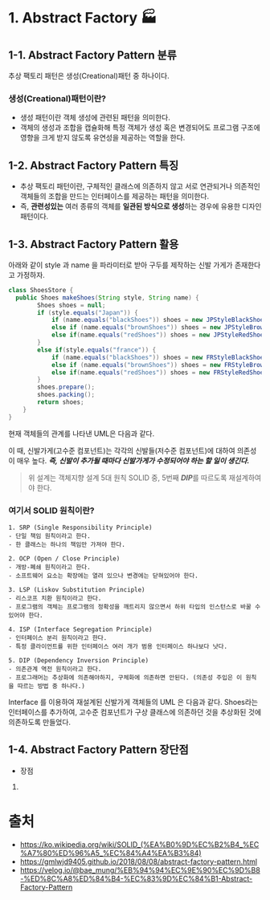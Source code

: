 # 1. Abstract Factory 🏭
## 1-1. Abstract Factory Pattern 분류
추상 팩토리 패턴은 생성(Creational)패턴 중 하나이다.

### 생성(Creational)패턴이란?
- 생성 패턴이란 객체 생성에 관련된 패턴을 의미한다. 
- 객체의 생성과 조합을 캡슐화해 특정 객체가 생성 혹은 변경되어도 프로그램 구조에 영향을 크게 받지 않도록 유연성을 제공하는 역할을 한다.

## 1-2. Abstract Factory Pattern 특징
- 추상 팩토리 패턴이란, 구체적인 클래스에 의존하지 않고 서로 연관되거나 의존적인 객체들의 조합을 만드는 인터페이스를 제공하는 패턴을 의미한다. 
- 즉, **관련성있는** 여러 종류의 객체를 **일관된 방식으로 생성**하는 경우에 유용한 디자인 패턴이다. 

## 1-3. Abstract Factory Pattern 활용
아래와 같이 style 과 name 을 파라미터로 받아 구두를 제작하는 신발 가게가 존재한다고 가정하자.

```java
class ShoesStore {
  public Shoes makeShoes(String style, String name) {
        Shoes shoes = null;
        if (style.equals("Japan")) {
            if (name.equals("blackShoes")) shoes = new JPStyleBlackShoes();
            else if (name.equals("brownShoes")) shoes = new JPStyleBrownShoes();
            else if(name.equals("redShoes")) shoes = new JPStyleRedShoes();
        }
        else if(style.equals("france")) {  
            if (name.equals("blackShoes")) shoes = new FRStyleBlackShoes();
            else if (name.equals("brownShoes")) shoes = new FRStyleBrownShoes();
            else if(name.equals("redShoes")) shoes = new FRStyleRedShoes(); 
        }
        shoes.prepare();
        shoes.packing();
        return shoes;
    }
}
```

현재 객체들의 관계를 나타낸 UML은 다음과 같다.


이 때, 신발가게(고수준 컴포넌트)는 각각의 신발들(저수준 컴포넌트)에 대하여 의존성이 매우 높다. ***즉, 신발이 추가될 때마다 신발가게가 수정되어야 하는 할 일이 생긴다.***

> 위 설계는 객체지향 설계 5대 원칙 SOLID 중, 5번째 ***DIP***를 따르도록 재설계하여야 한다.

### 여기서 SOLID 원칙이란?
```
1. SRP (Single Responsibility Principle)
- 단일 책임 원칙이라고 한다. 
- 한 클래스는 하나의 책임만 가져야 한다.

2. OCP (Open / Close Principle)
- 개방-폐쇄 원칙이라고 한다. 
- 소프트웨어 요소는 확장에는 열려 있으나 변경에는 닫혀있어야 한다.

3. LSP (Liskov Substitution Principle)
- 리스코프 치환 원칙이라고 한다. 
- 프로그램의 객체는 프로그램의 정확성을 깨트리지 않으면서 하위 타입의 인스턴스로 바꿀 수 있어야 한다.

4. ISP (Interface Segregation Principle)
- 인터페이스 분리 원칙이라고 한다. 
- 특정 클라이언트를 위한 인터페이스 여러 개가 범용 인터페이스 하나보다 낫다.

5. DIP (Dependency Inversion Principle)
- 의존관계 역전 원칙이라고 한다. 
- 프로그래머는 추상화에 의존해야하지, 구체화에 의존하면 안된다. (의존성 주입은 이 원칙을 따르는 방법 중 하나다.)
```

Interface 를 이용하여 재설계된 신발가게 객체들의 UML 은 다음과 같다. Shoes라는 인터페이스를 추가하여, 고수준 컴포넌트가 구상 클래스에 의존하던 것을 추상화된 것에 의존하도록 만들었다.


## 1-4. Abstract Factory Pattern 장단점
- 장점
1. 




# 출처
- https://ko.wikipedia.org/wiki/SOLID_(%EA%B0%9D%EC%B2%B4_%EC%A7%80%ED%96%A5_%EC%84%A4%EA%B3%84)
- https://gmlwjd9405.github.io/2018/08/08/abstract-factory-pattern.html
- https://velog.io/@bae_mung/%EB%94%94%EC%9E%90%EC%9D%B8-%ED%8C%A8%ED%84%B4-%EC%83%9D%EC%84%B1-Abstract-Factory-Pattern
